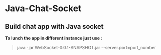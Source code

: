 # Java-Chat-Socket

## Build chat app with Java socket

**To lunch the app in different instance just use :**

>java -jar WebSocket-0.0.1-SNAPSHOT.jar --server.port=port_number
